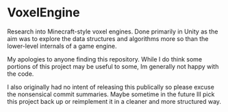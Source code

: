 # VoxelEngine
Research into Minecraft-style voxel engines. Done primarily in Unity as the aim was to explore the data structures and algorithms more so than the lower-level internals of a game engine.

My apologies to anyone finding this repository. While I do think some portions of this project may be useful to some, Im generally not happy with the code. 

I also originally had no intent of releasing this publically so please excuse the nonsensical commit summaries. Maybe sometime in the future Ill pick this project back up or reimplement it in a cleaner and more structured way.
